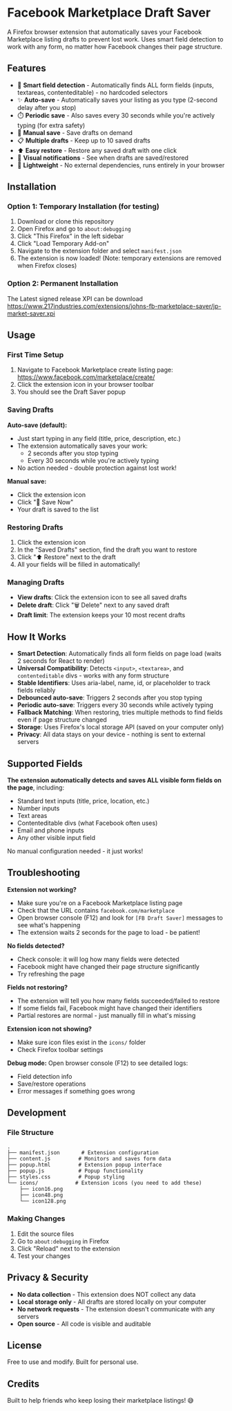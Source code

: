 # Facebook Marketplace Draft Saver

A Firefox browser extension that automatically saves your Facebook Marketplace listing drafts to prevent lost work. Uses smart field detection to work with any form, no matter how Facebook changes their page structure.

## Features

- 🎯 **Smart field detection** - Automatically finds ALL form fields (inputs, textareas, contenteditable) - no hardcoded selectors
- ✨ **Auto-save** - Automatically saves your listing as you type (2-second delay after you stop)
- ⏱️ **Periodic save** - Also saves every 30 seconds while you're actively typing (for extra safety)
- 💾 **Manual save** - Save drafts on demand
- 📋 **Multiple drafts** - Keep up to 10 saved drafts
- ⬆️ **Easy restore** - Restore any saved draft with one click
- 🔔 **Visual notifications** - See when drafts are saved/restored
- 🚀 **Lightweight** - No external dependencies, runs entirely in your browser

## Installation

### Option 1: Temporary Installation (for testing)

1. Download or clone this repository
2. Open Firefox and go to `about:debugging`
3. Click "This Firefox" in the left sidebar
4. Click "Load Temporary Add-on"
5. Navigate to the extension folder and select `manifest.json`
6. The extension is now loaded! (Note: temporary extensions are removed when Firefox closes)

### Option 2: Permanent Installation
The Latest signed release XPI can be download https://www.217industries.com/extensions/johns-fb-marketplace-saver/jp-market-saver.xpi

## Usage

### First Time Setup

1. Navigate to Facebook Marketplace create listing page: https://www.facebook.com/marketplace/create/
2. Click the extension icon in your browser toolbar
3. You should see the Draft Saver popup

### Saving Drafts

**Auto-save (default):**
- Just start typing in any field (title, price, description, etc.)
- The extension automatically saves your work:
  - 2 seconds after you stop typing
  - Every 30 seconds while you're actively typing
- No action needed - double protection against lost work!

**Manual save:**
- Click the extension icon
- Click "💾 Save Now"
- Your draft is saved to the list

### Restoring Drafts

1. Click the extension icon
2. In the "Saved Drafts" section, find the draft you want to restore
3. Click "⬆️ Restore" next to the draft
4. All your fields will be filled in automatically!

### Managing Drafts

- **View drafts**: Click the extension icon to see all saved drafts
- **Delete draft**: Click "🗑️ Delete" next to any saved draft
- **Draft limit**: The extension keeps your 10 most recent drafts

## How It Works

- **Smart Detection**: Automatically finds all form fields on page load (waits 2 seconds for React to render)
- **Universal Compatibility**: Detects `<input>`, `<textarea>`, and `contenteditable` divs - works with any form structure
- **Stable Identifiers**: Uses aria-label, name, id, or placeholder to track fields reliably
- **Debounced auto-save**: Triggers 2 seconds after you stop typing
- **Periodic auto-save**: Triggers every 30 seconds while actively typing
- **Fallback Matching**: When restoring, tries multiple methods to find fields even if page structure changed
- **Storage**: Uses Firefox's local storage API (saved on your computer only)
- **Privacy**: All data stays on your device - nothing is sent to external servers

## Supported Fields

**The extension automatically detects and saves ALL visible form fields on the page**, including:
- Standard text inputs (title, price, location, etc.)
- Number inputs
- Text areas
- Contenteditable divs (what Facebook often uses)
- Email and phone inputs
- Any other visible input field

No manual configuration needed - it just works!

## Troubleshooting

**Extension not working?**
- Make sure you're on a Facebook Marketplace listing page
- Check that the URL contains `facebook.com/marketplace`
- Open browser console (F12) and look for `[FB Draft Saver]` messages to see what's happening
- The extension waits 2 seconds for the page to load - be patient!

**No fields detected?**
- Check console: it will log how many fields were detected
- Facebook might have changed their page structure significantly
- Try refreshing the page

**Fields not restoring?**
- The extension will tell you how many fields succeeded/failed to restore
- If some fields fail, Facebook might have changed their identifiers
- Partial restores are normal - just manually fill in what's missing

**Extension icon not showing?**
- Make sure icon files exist in the `icons/` folder
- Check Firefox toolbar settings

**Debug mode:**
Open browser console (F12) to see detailed logs:
- Field detection info
- Save/restore operations
- Error messages if something goes wrong

## Development

### File Structure

```
.
├── manifest.json       # Extension configuration
├── content.js         # Monitors and saves form data
├── popup.html         # Extension popup interface
├── popup.js           # Popup functionality
├── styles.css         # Popup styling
└── icons/            # Extension icons (you need to add these)
    ├── icon16.png
    ├── icon48.png
    └── icon128.png
```

### Making Changes

1. Edit the source files
2. Go to `about:debugging` in Firefox
3. Click "Reload" next to the extension
4. Test your changes

## Privacy & Security

- **No data collection** - This extension does NOT collect any data
- **Local storage only** - All drafts are stored locally on your computer
- **No network requests** - The extension doesn't communicate with any servers
- **Open source** - All code is visible and auditable

## License

Free to use and modify. Built for personal use.

## Credits

Built to help friends who keep losing their marketplace listings! 😅
